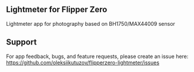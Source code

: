 ## Lightmeter for Flipper Zero

Lightmeter app for photography based on BH1750/MAX44009 sensor

## Support

For app feedback, bugs, and feature requests, please create an issue here: https://github.com/oleksiikutuzov/flipperzero-lightmeter/issues
